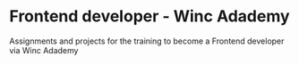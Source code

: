 # Frontend developer - Winc Adademy

Assignments and projects for the training to become a Frontend developer via Winc Adademy
